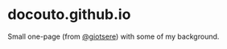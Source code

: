 # docouto.github.io
Small one-page (from [@giotsere](https://github.com/giotsere/minimalist-portfolio)) with some of my background.
